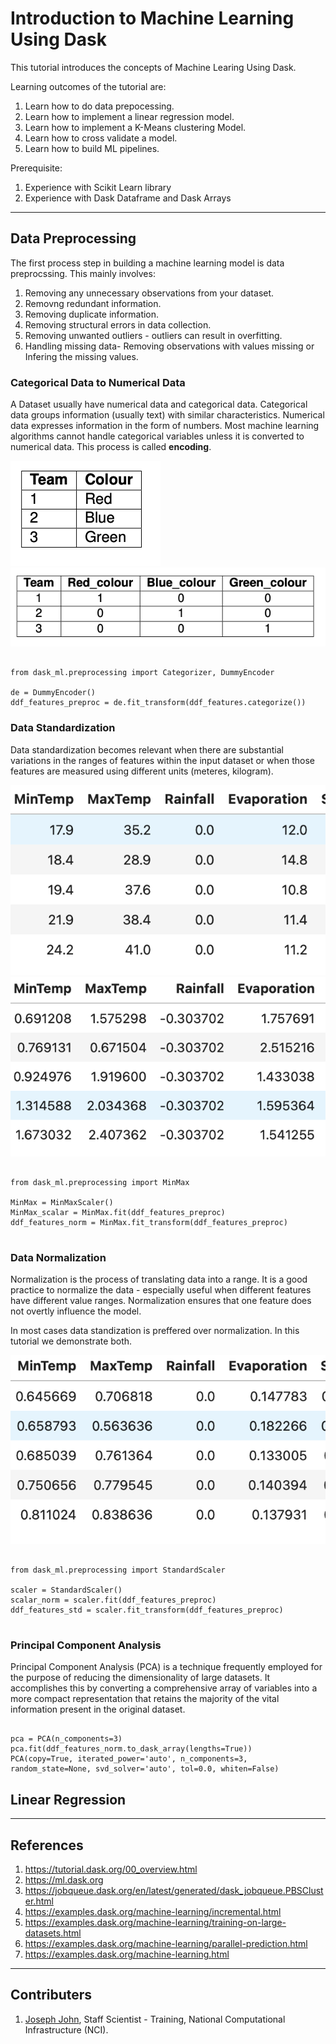 # Introduction to Machine Learning Using Dask
This tutorial introduces the concepts of Machine Learing Using Dask.

Learning outcomes of the tutorial are:
1. Learn how to do data prepocessing.
2. Learn how to implement a linear regression model.
3. Learn how to implement a K-Means clustering Model.
4. Learn how to cross validate a model. 
5. Learn how to build ML pipelines.

Prerequisite:
1. Experience with Scikit Learn library
2. Experience with Dask Dataframe and Dask Arrays 

***

## Data Preprocessing

The first process step in building a machine learning model is data preprocssing. This mainly involves:
1. Removing any unnecessary observations from your dataset.
2. Removng redundant information.
3. Removing duplicate information.
4. Removing structural errors in data collection.
5. Removing unwanted outliers - outliers can result in overfitting.
6. Handling missing data- Removing observations with values missing or Infering the missing values.

### Categorical Data to Numerical Data

A Dataset usually have numerical data and categorical data. Categorical data groups information (usually text) with similar characteristics. Numerical data expresses information in the form of numbers. Most machine learning algorithms cannot handle categorical variables unless it is converted to numerical data. This process is called __encoding__.

![](figs/encoding1.png)
![](figs/encoding2.png)

```

from dask_ml.preprocessing import Categorizer, DummyEncoder
        
de = DummyEncoder()
ddf_features_preproc = de.fit_transform(ddf_features.categorize())

```

### Data Standardization

Data standardization becomes relevant when there are substantial variations in the ranges of features within the input dataset or when those features are measured using different units (meteres, kilogram). 

![](figs/norm_before.png)
![](figs/norm_after.png)

```

from dask_ml.preprocessing import MinMax
        
MinMax = MinMaxScaler()
MinMax_scalar = MinMax.fit(ddf_features_preproc)
ddf_features_norm = MinMax.fit_transform(ddf_features_preproc)
        
```

### Data Normalization

Normalization  is the process of translating data into a range. It is a good practice to normalize the data - especially useful when different features have different value ranges. Normalization ensures that one feature does not overtly influence the model. 

In most cases data standization is preffered over normalization. In this tutorial we demonstrate both.

![](figs/normal_norm.png)

```

from dask_ml.preprocessing import StandardScaler
        
scaler = StandardScaler()
scalar_norm = scaler.fit(ddf_features_preproc)
ddf_features_std = scaler.fit_transform(ddf_features_preproc)
        
```

### Principal Component Analysis
Principal Component Analysis (PCA) is a technique frequently employed for the purpose of reducing the dimensionality of large datasets. It accomplishes this by converting a comprehensive array of variables into a more compact representation that retains the majority of the vital information present in the original dataset.

```

pca = PCA(n_components=3)
pca.fit(ddf_features_norm.to_dask_array(lengths=True))
PCA(copy=True, iterated_power='auto', n_components=3, random_state=None, svd_solver='auto', tol=0.0, whiten=False)

```

## Linear Regression




***
## References
1. https://tutorial.dask.org/00_overview.html
2. https://ml.dask.org
3. https://jobqueue.dask.org/en/latest/generated/dask_jobqueue.PBSCluster.html
4. https://examples.dask.org/machine-learning/incremental.html
5. https://examples.dask.org/machine-learning/training-on-large-datasets.html
6. https://examples.dask.org/machine-learning/parallel-prediction.html
7. https://examples.dask.org/machine-learning.html


*** 
## Contributers
1. [Joseph John](https://www.josephjohn.org), Staff Scientist - Training, National Computational Infrastructure (NCI).






